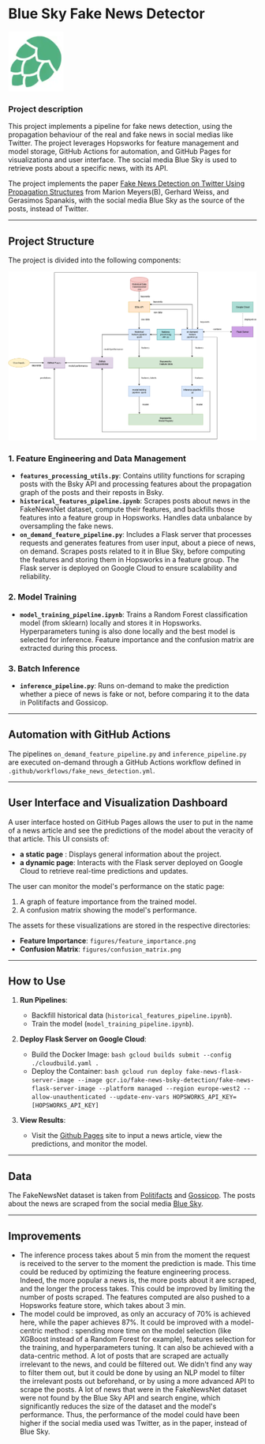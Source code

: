 # Blue Sky Fake News Detector

![Hopsworks Logo](./img/logo.png)

### Project description

This project implements a pipeline for fake news detection, using the propagation behaviour of the real and fake news in social medias like Twitter. The project leverages Hopsworks for feature management and model storage, GitHub Actions for automation, and GitHub Pages for visualizationa and user interface. The social media Blue Sky is used to retrieve posts about a specific news, with its API.

 The project implements the paper [Fake News Detection on Twitter Using Propagation
 Structures](https://link.springer.com/chapter/10.1007/978-3-030-61841-4_10) from Marion Meyers(B), Gerhard Weiss, and Gerasimos Spanakis, with the social media Blue Sky as the source of the posts, instead of Twitter.

---

## Project Structure

The project is divided into the following components:

![Project structure](/img/fake_news_project_structure.png)

### 1. **Feature Engineering and Data Management**
- **`features_processing_utils.py`**: Contains utility functions for scraping posts with the Bsky API and processing features about the propagation graph of the posts and their reposts in Bsky.
- **`historical_features_pipeline.ipynb`**: Scrapes posts about news in the FakeNewsNet dataset, compute their features, and backfills those features into a feature group in Hopsworks. Handles data unbalance by oversampling the fake news.
- **`on_demand_feature_pipeline.py`**:  Includes a Flask server that processes requests and generates features from user input, about a piece of news, on demand. Scrapes posts related to it in Blue Sky, before computing the features and storing them in Hopsworks in a feature group. The Flask server is deployed on Google Cloud to ensure scalability and reliability.

### 2. **Model Training**
- **`model_training_pipeline.ipynb`**: Trains a Random Forest classification model (from sklearn) locally and stores it in Hopsworks. Hyperparameters tuning is also done locally and the best model is selected for inference. Feature importance and the confusion matrix are extracted during this process.

### 3. **Batch Inference**
- **`inference_pipeline.py`**: Runs on-demand to make the prediction whether a piece of news is fake or not, before comparing it to the data in Politifacts and Gossicop.

---

## Automation with GitHub Actions

The pipelines `on_demand_feature_pipeline.py` and `inference_pipeline.py` are executed on-demand through a GitHub Actions workflow defined in `.github/workflows/fake_news_detection.yml`.

---

## User Interface and Visualization Dashboard

A user interface hosted on GitHub Pages allows the user to put in the name of a news article and see the predictions of the model about the veracity of that article.
This UI consists of:
- **a static page** : Displays general information about the project.
- **a dynamic page**: Interacts with the Flask server deployed on Google Cloud to retrieve real-time predictions and updates.

The user can monitor the model's performance on the static page:
1. A graph of feature importance from the trained model.
2. A confusion matrix showing the model's performance.

The assets for these visualizations are stored in the respective directories:
- **Feature Importance**: `figures/feature_importance.png`
- **Confusion Matrix**: `figures/confusion_matrix.png`

---

## How to Use

1. **Run Pipelines**:
   - Backfill historical data (`historical_features_pipeline.ipynb`).
   - Train the model (`model_training_pipeline.ipynb`).

2. **Deploy Flask Server on Google Cloud**:
   - Build the Docker Image:
      ```bash gcloud builds submit --config ./cloudbuild.yaml .```
   - Deploy the Container:
      ```bash gcloud run deploy fake-news-flask-server-image --image gcr.io/fake-news-bsky-detection/fake-news-flask-server-image --platform managed --region europe-west2 --allow-unauthenticated --update-env-vars HOPSWORKS_API_KEY=[HOPSWORKS_API_KEY]```
  
3. **View Results**:
   - Visit the [Github Pages](https://celdot.github.io/fake_news_bsky_detector/) site to input a news article, view the predictions, and monitor the model.

---

## Data

The FakeNewsNet dataset is taken from [Politifacts](https://www.politifact.com/) and [Gossicop]( www.snopes.com.). The posts about the news are scraped from the social media [Blue Sky](https://bsky.app/).

---

## Improvements

- The inference process takes about 5 min from the moment the request is received to the server to the moment the prediction is made. This time could be reduced by optimizing the feature engineering process. Indeed, the more popular a news is, the more posts about it are scraped, and the longer the process takes. This could be improved by limiting the number of posts scraped. The features computed are also pushed to a Hopsworks feature store, which takes about 3 min.
- The model could be improved, as only an accuracy of 70% is achieved here, while the paper achieves 87%.
  It could be improved with a model-centric method : spending more time on the model selection (like XGBoost instead of a Random Forest for example), features selection for the training, and hyperparameters tuning.
  It can also be achieved with a data-centric method. A lot of posts that are scraped are actually irrelevant to the news, and could be filtered out. We didn't find any way to filter them out, but it could be done by using an NLP model to filter the irrelevant posts out beforehand, or by using a more advanced API to scrape the posts.
  A lot of news that were in the FakeNewsNet dataset were not found by the Blue Sky API and search engine, which significantly reduces the size of the dataset and the model's performance.
  Thus, the performance of the model could have been higher if the social media used was Twitter, as in the paper, instead of Blue Sky.


